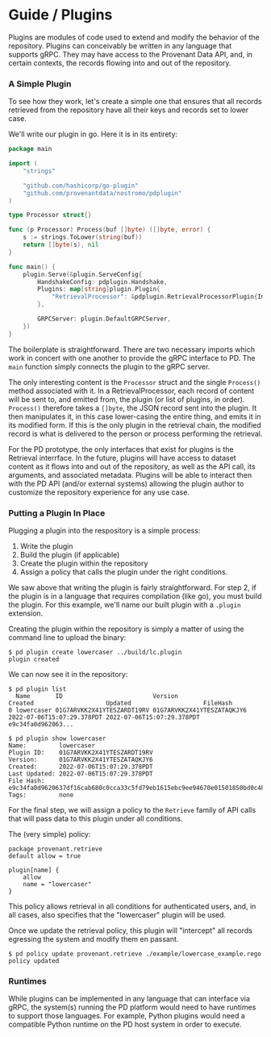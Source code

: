 # Guide / Plugins

Plugins are modules of code used to extend and modify the behavior of the
repository. Plugins can conceivably be written in any language that supports
gRPC. They may have access to the Provenant Data API, and, in certain contexts, 
the records flowing into and out of the repository.

### A Simple Plugin

To see how they work, let's create a simple one that ensures that all records retrieved from
the repository have all their keys and records set to lower case. 

We'll write our plugin in go. Here it is in its entirety:

```go
package main

import (
	"strings"

	"github.com/hashicorp/go-plugin"
	"github.com/provenantdata/nostromo/pdplugin"
)

type Processor struct{}

func (p Processor) Process(buf []byte) ([]byte, error) {
	s := strings.ToLower(string(buf))
	return []byte(s), nil
}

func main() {
	plugin.Serve(&plugin.ServeConfig{
		HandshakeConfig: pdplugin.Handshake,
		Plugins: map[string]plugin.Plugin{
			"RetrievalProcessor": &pdplugin.RetrievalProcessorPlugin{Impl: &Processor{}},
		},

		GRPCServer: plugin.DefaultGRPCServer,
	})
}
```

The boilerplate is straightforward. There are two necessary imports which work
in concert with one another to provide the gRPC interface to PD. The `main`
function simply connects the plugin to the gRPC server.

The only interesting content is the `Processor` struct and the single
`Process()` method associated with it. In a RetrievalProcessor, each record of
content will be sent to, and emitted from, the plugin (or list of plugins, in
order). `Process()` therefore takes a `[]byte`, the JSON record sent into the
plugin. It then manipulates it, in this case lower-casing the entire thing, and
emits it in its modified form. If this is the only plugin in the retrieval
chain, the modified record is what is delivered to the person or process
performing the retrieval.

For the PD prototype, the only interfaces that exist for plugins is the
Retrieval interrface. In the future, plugins will have access to dataset
content as it flows into and out of the repository, as well as the API call,
its arguments, and associated metadata. Plugins will be able to interact then
with the PD API (and/or external systems) allowing the plugin author to
customize the repository experience for any use case.

### Putting a Plugin In Place

Plugging a plugin into the respository is a simple process:

1. Write the plugin
2. Build the plugin (if applicable)
3. Create the plugin within the repository
4. Assign a policy that calls the plugin under the right conditions.

We saw above that writing the plugin is fairly straightforward. For step 2, if
the plugin is in a language that requires compilation (like go), you must build
the plugin. For this example, we'll name our built plugin with a `.plugin` extension.

Creating the plugin within the repository is simply a matter of using the
command line to upload the binary:

```shell
$ pd plugin create lowercaser ../build/lc.plugin
plugin created
```

We can now see it in the repository:

```shell
$ pd plugin list
  Name       ID                         Version                    Created                    Updated                    FileHash
0 lowercaser 01G7ARVKK2X41YTESZARDT19RV 01G7ARVKK2X41YTESZATAQKJY6 2022-07-06T15:07:29.378PDT 2022-07-06T15:07:29.378PDT e9c34fa0d962063...

$ pd plugin show lowercaser
Name:         lowercaser
Plugin ID:    01G7ARVKK2X41YTESZARDT19RV
Version:      01G7ARVKK2X41YTESZATAQKJY6
Created:      2022-07-06T15:07:29.378PDT
Last Updated: 2022-07-06T15:07:29.378PDT
File Hash:    e9c34fa0d9620637df16cab680c0cca33c5fd79eb1615ebc9ee94670e01501850bd0c48046045e4095fa4f054df32f3252d9ef2d6230ba3f3aa2c64abe3bf5da
Tags:         none
```

For the final step, we will assign a policy to the `Retrieve` family of API calls
that will pass data to this plugin under all conditions.

The (very simple) policy: 

```rego
package provenant.retrieve
default allow = true

plugin[name] {
    allow
	name = "lowercaser"
}
```

This policy allows retrieval in all conditions for authenticated users, and, in
all cases, also specifies that the "lowercaser" plugin will be used.

Once we update the retrieval policy, this plugin will "intercept" all records
egressing the system and modify them en passant.

```shell
$ pd policy update provenant.retrieve ./example/lowercase_example.rego
policy updated
```

### Runtimes 

While plugins can be implemented in any language that can interface via gRPC,
the system(s) running the PD platform would need to have runtimes to support
those languages. For example, Python plugins would need a compatible Python
runtime on the PD host system in order to execute. 
